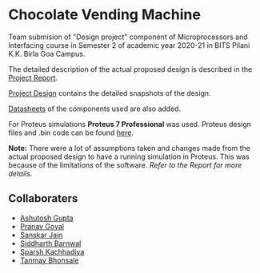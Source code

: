 # Chocolate Vending Machine

Team submision of "Design project" component of Microprocessors and Interfacing course in Semester 2 of academic year 2020-21 in BITS Pilani K.K. Birla Goa Campus.

The detailed description of the actual proposed design is described in the [Project Report](Report.pdf).

[Project Design](Design.pdf) contains the detailed snapshots of the design.

[Datasheets](Datasheets) of the components used are also added.

For Proteus simulations **Proteus 7 Professional** was used. Proteus design files and .bin code can be found [here](Proteus_Files).

**Note:** There were a lot of assumptions taken and changes made from the actual proposed design to have a running simulation in Proteus. This was because of the limitations of the software. *Refer to the Report for more details.*

## Collaboraters

* [Ashutosh Gupta](https://github.com/Ashutosh781)
* [Pranav Goyal](https://github.com/pranavgo)
* [Sanskar Jain](https://github.com/sanskarjain7)
* [Siddharth Barnwal](https://github.com/sid2610)
* [Sparsh Kachhadiya](https://github.com/sparsh1920)
* [Tanmay Bhonsale](https://github.com/enceladus2000)
